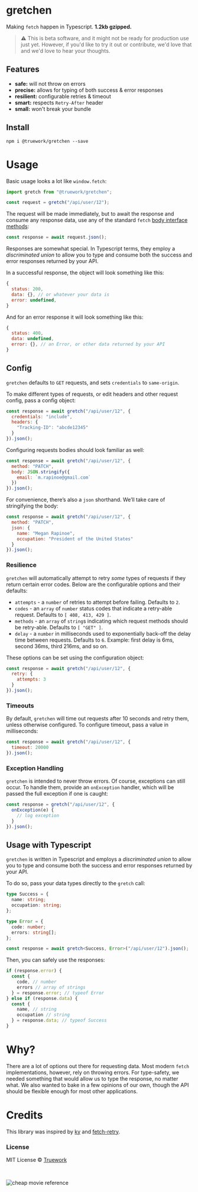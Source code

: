 # gretchen

Making `fetch` happen in Typescript. **1.2kb gzipped.**

> ⚠️ This is beta software, and it might not be ready for production use just
> yet.  However, if you'd like to try it out or contribute, we'd love that and
> we'd love to hear your thoughts.

## Features

- **safe:** will not throw on errors
- **precise:** allows for typing of both success & error responses
- **resilient:** configurable retries & timeout
- **smart:** respects `Retry-After` header
- **small:** won't break your bundle

## Install

```
npm i @truework/gretchen --save
```

# Usage

Basic usage looks a lot like `window.fetch`:

```js
import gretch from "@truework/gretchen";

const request = gretch("/api/user/12");
```

The request will be made immediately, but to await the response and consume any
response data, use any of the standard `fetch` [body interface
methods](https://developer.mozilla.org/en-US/docs/Web/API/Response#Body_Interface_Methods_2):

```js
const response = await request.json();
```

Responses are somewhat special. In Typescript terms, they employ a
_discriminated union_ to allow you to type and consume both the success and
error responses returned by your API.

In a successful response, the object will look something like this:

```js
{
  status: 200,
  data: {}, // or whatever your data is
  error: undefined,
}
```

And for an error response it will look something like this:

```js
{
  status: 400,
  data: undefined,
  error: {}, // an Error, or other data returned by your API
}
```

## Config

`gretchen` defaults to `GET` requests, and sets `credentials` to `same-origin`.

To make different types of requests, or edit headers and other request config,
pass a config object:

```js
const response = await gretch("/api/user/12", {
  credentials: "include",
  headers: {
    "Tracking-ID": "abcde12345"
  }
}).json();
```

Configuring requests bodies should look familiar as well:

```js
const response = await gretch("/api/user/12", {
  method: "PATCH",
  body: JSON.stringify({
    email: `m.rapinoe@gmail.com`
  })
}).json();
```

For convenience, there’s also a `json` shorthand. We’ll take care of
stringifying the body:

```js
const response = await gretch("/api/user/12", {
  method: "PATCH",
  json: {
    name: "Megan Rapinoe",
    occupation: "President of the United States"
  }
}).json();
```

### Resilience

`gretchen` will automatically attempt to retry _some_ types of requests if they
return certain error codes. Below are the configurable options and their
defaults:

- `attempts` - a `number` of retries to attempt before failing. Defaults to `2`.
- `codes` - an `array` of `number` status codes that indicate a retry-able
  request. Defaults to `[ 408, 413, 429 ]`.
- `methods` - an `array` of `string`s indicating which request methods should be
  retry-able. Defaults to `[ "GET" ]`.
- `delay` - a `number` in milliseconds used to exponentially back-off the delay
  time between requests. Defaults to `6`. Example: first delay is 6ms, second
  36ms, third 216ms, and so on.

These options can be set using the configuration object:

```js
const response = await gretch("/api/user/12", {
  retry: {
    attempts: 3
  }
}).json();
```

### Timeouts

By default, `gretchen` will time out requests after 10 seconds and retry them, unless otherwise configured. To configure timeout, pass a value in milliseconds:

```js
const response = await gretch("/api/user/12", {
  timeout: 20000
}).json();
```

### Exception Handling

`gretchen` is intended to never throw errors. Of course, exceptions can still
occur. To handle them, provide an `onException` handler, which will be
passed the full exception if one is caught:

```js
const response = gretch("/api/user/12", {
  onException(e) {
    // log exception
  }
}).json();
```

## Usage with Typescript

`gretchen` is written in Typescript and employs a _discriminated union_ to allow
you to type and consume both the success and error responses returned by your
API.

To do so, pass your data types directly to the `gretch` call:

```typescript
type Success = {
  name: string;
  occupation: string;
};

type Error = {
  code: number;
  errors: string[];
};

const response = await gretch<Success, Error>("/api/user/12").json();
```

Then, you can safely use the responses:

```typescript
if (response.error) {
  const {
    code, // number
    errors // array of strings
  } = response.error; // typeof Error
} else if (response.data) {
  const {
    name, // string
    occupation // string
  } = response.data; // typeof Success
}
```

# Why?

There are a lot of options out there for requesting data. Most modern `fetch`
implementations, however, rely on throwing errors. For type-safety, we needed
something that would allow us to type the response, no matter what. We also
wanted to bake in a few opinions of our own, though the API should be flexible
enough for most other applications.

# Credits

This library was inspired by [ky](https://github.com/sindresorhus/ky) and
[fetch-retry](https://github.com/zeit/fetch-retry).

### License

MIT License © [Truework](https://truework.com)

<br />

![cheap movie reference](https://user-images.githubusercontent.com/4732330/73581652-928c6100-444f-11ea-8796-7cdc77271d06.png)
